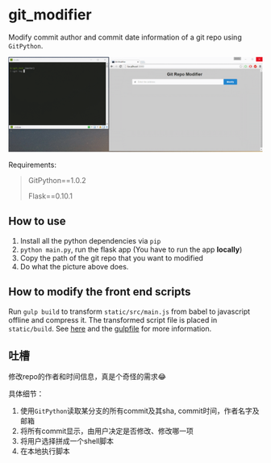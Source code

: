 # git_modifier

Modify commit author and commit date information of a git repo using `GitPython`.

[![preview](./preview_pic/git_modifier_preview.gif)](https://raw.githubusercontent.com/StdioA/git_modifier/master/preview_pic/git_modifier_preview.gif)

Requirements:

> GitPython==1.0.2  
> 
> Flask==0.10.1

## How to use

1. Install all the python dependencies via `pip`
2. `python main.py`, run the flask app (You have to run the app **locally**)
3. Copy the path of the git repo that you want to modified
4. Do what the picture above does.

## How to modify the front end scripts

Run `gulp build` to transform `static/src/main.js` from babel to javascript offline and compress it. The transformed script file is placed in `static/build`. See [here](https://facebook.github.io/react/docs/getting-started.html#using-react-from-npm) and the [gulpfile](./gulpfile.js) for more information.

## 吐槽

修改repo的作者和时间信息​，真是个奇怪的需求:joy:​

具体细节：

1. 使用`GitPython`读取某分支的所有commit及其sha, commit时间，作者名字及邮箱
2. 将所有commit显示，由用户决定是否修改、修改哪一项
3. 将用户选择拼成一个shell脚本
4. 在本地执行脚本